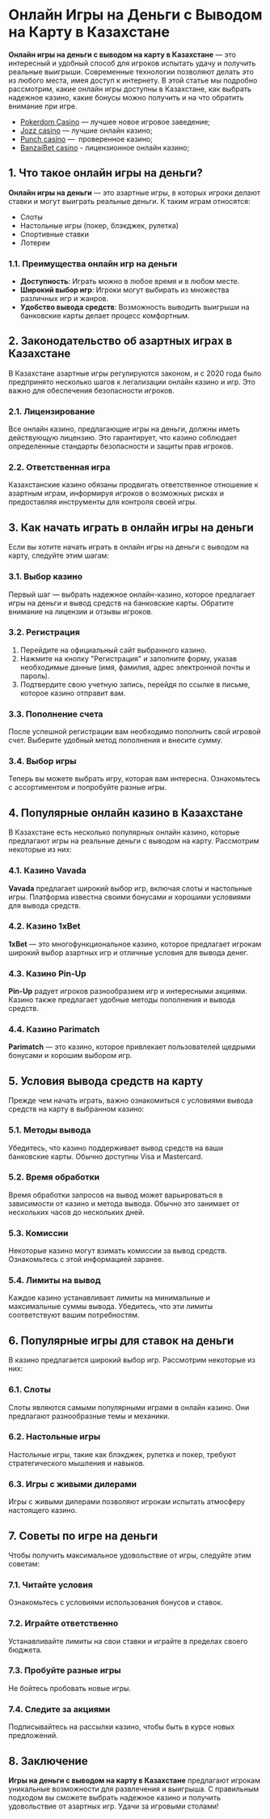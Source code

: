 # Онлайн Игры на Деньги с Выводом на Карту в Казахстане

**Онлайн игры на деньги с выводом на карту в Казахстане** — это интересный и удобный способ для игроков испытать удачу и получить реальные выигрыши. Современные технологии позволяют делать это из любого места, имея доступ к интернету. В этой статье мы подробно рассмотрим, какие онлайн игры доступны в Казахстане, как выбрать надежное казино, какие бонусы можно получить и на что обратить внимание при игре.

* [Pokerdom Casino](https://4pd-stat.com/click/65c385006bcc63141167dd42/7/11110/subaccount) — лучшее новое игровое заведение;
* [Jozz casino](https://tk435zi5i9.com/alt/jozz/registration?e8250665e216213938eeaefaf3e61c0a) — лучшие онлайн казино;
* [Punch casino](https://betpunch1.com/d638d6d39) —  проверенное казино;
* [BanzaiBet casino](https://bnzstr009.com/e9rVJ) - лицензионное онлайн казино;

## 1. Что такое онлайн игры на деньги?

**Онлайн игры на деньги** — это азартные игры, в которых игроки делают ставки и могут выиграть реальные деньги. К таким играм относятся:

* Слоты
* Настольные игры (покер, блэкджек, рулетка)
* Спортивные ставки
* Лотереи

### 1.1. Преимущества онлайн игр на деньги

* **Доступность**: Играть можно в любое время и в любом месте.
* **Широкий выбор игр**: Игроки могут выбирать из множества различных игр и жанров.
* **Удобство вывода средств**: Возможность выводить выигрыши на банковские карты делает процесс комфортным.

## 2. Законодательство об азартных играх в Казахстане

В Казахстане азартные игры регулируются законом, и с 2020 года было предпринято несколько шагов к легализации онлайн казино и игр. Это важно для обеспечения безопасности игроков.

### 2.1. Лицензирование

Все онлайн казино, предлагающие игры на деньги, должны иметь действующую лицензию. Это гарантирует, что казино соблюдает определенные стандарты безопасности и защиты прав игроков.

### 2.2. Ответственная игра

Казахстанские казино обязаны продвигать ответственное отношение к азартным играм, информируя игроков о возможных рисках и предоставляя инструменты для контроля своей игры.

## 3. Как начать играть в онлайн игры на деньги

Если вы хотите начать играть в онлайн игры на деньги с выводом на карту, следуйте этим шагам:

### 3.1. Выбор казино

Первый шаг — выбрать надежное онлайн-казино, которое предлагает игры на деньги и вывод средств на банковские карты. Обратите внимание на лицензии и отзывы игроков.

### 3.2. Регистрация

1. Перейдите на официальный сайт выбранного казино.
2. Нажмите на кнопку "Регистрация" и заполните форму, указав необходимые данные (имя, фамилия, адрес электронной почты и пароль).
3. Подтвердите свою учетную запись, перейдя по ссылке в письме, которое казино отправит вам.

### 3.3. Пополнение счета

После успешной регистрации вам необходимо пополнить свой игровой счет. Выберите удобный метод пополнения и внесите сумму.

### 3.4. Выбор игры

Теперь вы можете выбрать игру, которая вам интересна. Ознакомьтесь с ассортиментом и попробуйте разные игры.

## 4. Популярные онлайн казино в Казахстане

В Казахстане есть несколько популярных онлайн казино, которые предлагают игры на реальные деньги с выводом на карту. Рассмотрим некоторые из них:

### 4.1. Казино Vavada

**Vavada** предлагает широкий выбор игр, включая слоты и настольные игры. Платформа известна своими бонусами и хорошими условиями для вывода средств.

### 4.2. Казино 1xBet

**1xBet** — это многофункциональное казино, которое предлагает игрокам широкий выбор азартных игр и отличные условия для вывода денег.

### 4.3. Казино Pin-Up

**Pin-Up** радует игроков разнообразием игр и интересными акциями. Казино также предлагает удобные методы пополнения и вывода средств.

### 4.4. Казино Parimatch

**Parimatch** — это казино, которое привлекает пользователей щедрыми бонусами и хорошим выбором игр.

## 5. Условия вывода средств на карту

Прежде чем начать играть, важно ознакомиться с условиями вывода средств на карту в выбранном казино:

### 5.1. Методы вывода

Убедитесь, что казино поддерживает вывод средств на ваши банковские карты. Обычно доступны Visa и Mastercard.

### 5.2. Время обработки

Время обработки запросов на вывод может варьироваться в зависимости от казино и метода вывода. Обычно это занимает от нескольких часов до нескольких дней.

### 5.3. Комиссии

Некоторые казино могут взимать комиссии за вывод средств. Ознакомьтесь с этой информацией заранее.

### 5.4. Лимиты на вывод

Каждое казино устанавливает лимиты на минимальные и максимальные суммы вывода. Убедитесь, что эти лимиты соответствуют вашим потребностям.

## 6. Популярные игры для ставок на деньги

В казино предлагается широкий выбор игр. Рассмотрим некоторые из них:

### 6.1. Слоты

Слоты являются самыми популярными играми в онлайн казино. Они предлагают разнообразные темы и механики.

### 6.2. Настольные игры

Настольные игры, такие как блэкджек, рулетка и покер, требуют стратегического мышления и навыков.

### 6.3. Игры с живыми дилерами

Игры с живыми дилерами позволяют игрокам испытать атмосферу настоящего казино.

## 7. Советы по игре на деньги

Чтобы получить максимальное удовольствие от игры, следуйте этим советам:

### 7.1. Читайте условия

Ознакомьтесь с условиями использования бонусов и ставок.

### 7.2. Играйте ответственно

Устанавливайте лимиты на свои ставки и играйте в пределах своего бюджета.

### 7.3. Пробуйте разные игры

Не бойтесь пробовать новые игры.

### 7.4. Следите за акциями

Подписывайтесь на рассылки казино, чтобы быть в курсе новых предложений.

## 8. Заключение

**Игры на деньги с выводом на карту в Казахстане** предлагают игрокам уникальные возможности для развлечения и выигрыша. С правильным подходом вы сможете выбрать надежное казино и получить удовольствие от азартных игр. Удачи за игровыми столами!
